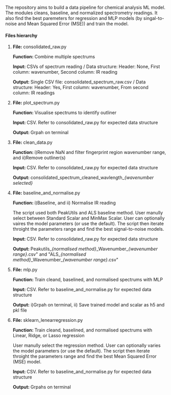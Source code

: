 <p>The repository aims to build a data pipeline for chemical analysis ML model. The modules cleans, baseline, and normalized spectrometry readings. It also find the best paremeters for regression and MLP models (by singal-to-noise and Mean Squared Error (MSE)) and train the model.</p>

<h4>Files hierarchy</h4>
<ol>
    <li>
        <p><b>File: </b>consolidated_raw.py</p>
        <p><b>Function: </b>Combine multiple spectrums</p>
        <p><b>Input: </b>CSVs of spectrum reading / Data structure: Header: None, First column: wavenumber, Second column: IR reading</p>
        <p><b>Output: </b>Single CSV file: consolidated_spectrum_raw.csv / Data structure: Header: Yes, First column: wavenumber, From second column: IR readings</p> 
    </li>
    <li>
        <p><b>File: </b>plot_spectrum.py</p>
        <p><b>Function: </b>Visualise spectrums to identify outliner</p>
        <p><b>Input: </b>CSV. Refer to consolidated_raw.py for expected data structure</p>
        <p><b>Output: </b>Grpah on terminal</p>
    </li>
    <li>
        <p><b>File: </b>clean_data.py</p>
        <p><b>Function: </b>i)Remove NaN and filter fingerprint region wavenumber range, and ii)Remove outliner(s)</p>
        <p><b>Input: </b>CSV. Refer to consolidated_raw.py for expected data structure</p>
        <p><b>Output: </b>consolidated_spectrum_cleaned_wavlength_<i>{wavenumber selected}</i></p> 
    </li>
	<li>
		<p><b>File: </b>baseline_and_normalise.py</p>
		<p><b>Function: </b>i)Baseline, and ii) Normalise IR reading</p>
        <p>The script used both PeakUtils and ALS baseline method. User manully select between Standard Scalar and MinMax Scalar. User can optionally vaires the model parameters (or use the default). The script then iterate throight the parameters range and find the best signal-to-noise models.</p>  
		<p><b>Input: </b>CSV. Refer to consolidated_raw.py for expected data structure</p>
		<p><b>Output: </b>Peakutils_<i>{normalised method}</i>_Wavenumber_<i>{wavenumber range}</i>.csv" and "ALS_<i>{normalised method}</i>_Wavenumber_<i>{wavenumber range}</i>.csv"</p> 
	</li>
	<li>
		<p><b>File: </b>mlp.py</p>
		<p><b>Function: </b>Train cleand, baselined, and normalised spectrums with MLP</p>
		<p><b>Input: </b>CSV. Refer to baseline_and_normalise.py for expected data structure</p>
		<p><b>Output:</b> i)Grpah on terminal, ii) Save trained model and scalar as h5 and pkl file</p>
	</li>
    <li>
        <p><b>File: </b>sklearn_lenearregression.py</p>
		<p><b>Function: </b>Train cleand, baselined, and normalised spectrums with Linear, Ridge, or Lasso regression</p>
        <p>User manully select the regression method. User can optionally varies the model parameters (or use the default). The script then iterate throight the parameters range and find the best Mean Squared Error (MSE) model.</p>
        <p><b>Input: </b>CSV. Refer to baseline_and_normalise.py for expected data structure</p>
        <p><b>Output: </b>Grpahs on terminal</p>        
</ol>